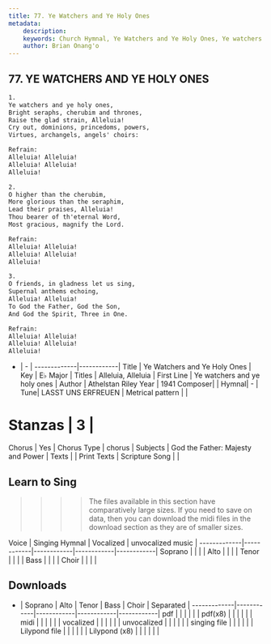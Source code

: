 ```yaml
---
title: 77. Ye Watchers and Ye Holy Ones
metadata:
    description: 
    keywords: Church Hymnal, Ye Watchers and Ye Holy Ones, Ye watchers and ye holy ones, Alleluia, Alleluia
    author: Brian Onang'o
---
```



## 77. YE WATCHERS AND YE HOLY ONES

```txt
1.
Ye watchers and ye holy ones,
Bright seraphs, cherubim and thrones,
Raise the glad strain, Alleluia!
Cry out, dominions, princedoms, powers,
Virtues, archangels, angels' choirs:

Refrain:
Alleluia! Alleluia!
Alleluia! Alleluia!
Alleluia!

2.
O higher than the cherubim,
More glorious than the seraphim,
Lead their praises, Alleluia!
Thou bearer of th'eternal Word,
Most gracious, magnify the Lord.

Refrain:
Alleluia! Alleluia!
Alleluia! Alleluia!
Alleluia!

3.
O friends, in gladness let us sing,
Supernal anthems echoing,
Alleluia! Alleluia!
To God the Father, God the Son,
And God the Spirit, Three in One.

Refrain:
Alleluia! Alleluia!
Alleluia! Alleluia!
Alleluia!

```

- |   -  |
-------------|------------|
Title | Ye Watchers and Ye Holy Ones |
Key | E♭ Major |
Titles | Alleluia, Alleluia |
First Line | Ye watchers and ye holy ones |
Author | Athelstan Riley
Year | 1941
Composer|  |
Hymnal|  - |
Tune| LASST UNS ERFREUEN |
Metrical pattern | |
# Stanzas | 3 |
Chorus | Yes |
Chorus Type | chorus |
Subjects | God the Father: Majesty and Power |
Texts |  |
Print Texts | 
Scripture Song |  |
  
## Learn to Sing

>>>> The files available in this section have comparatively large sizes. If you need to save on data, then you can download the midi files in the download section as they are of smaller sizes.

Voice |  Singing Hymnal | Vocalized | unvocalized music |
-------------|------------|------------|------------|------------|
Soprano | | | |
Alto | | | |
Tenor | | | |
Bass | | | |
Choir | | | |

## Downloads

- |  Soprano | Alto | Tenor | Bass | Choir | Separated |
-------------|------------|------------|------------|------------|
pdf | | | | | |
pdf(x8) | | | | | |
midi | | | | | |
vocalized | | | | | |
unvocalized | | | | | |
singing file | | | | | |
Lilypond file | | | | | |
Lilypond (x8) | | | | | |
  